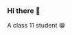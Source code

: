 ### Hi there 👋

<!--
**AnumoySaha/AnumoySaha** is a ✨ _special_ ✨ repository because its `README.md` (this file) appears on your GitHub profile.

Here are some ideas to get you started:

- 🔭 I’m currently working on Some languages(c,c++,html, python)
- 🌱 I’m currently learning html and c++
- 👯 I’m looking to collaborate on ...
- 🤔 I’m looking for help with ...
- 💬 Ask me about anything
- 📫 How to reach me: ...
- 😄 Pronouns: ...
- ⚡ Fun fact: 25 dec=31oct
-->A class 11 student 😁
